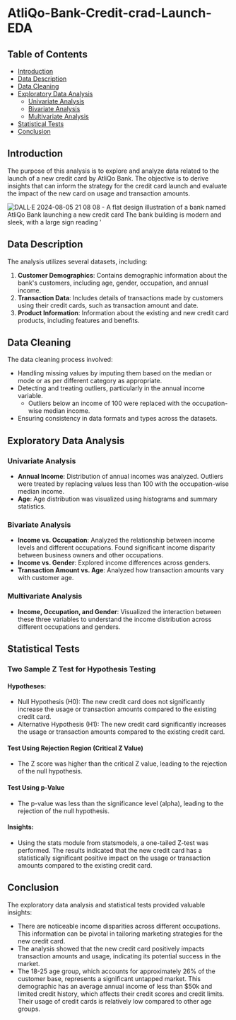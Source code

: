 # AtliQo-Bank-Credit-crad-Launch-EDA

## Table of Contents

- [Introduction](#introduction)
- [Data Description](#data-description)
- [Data Cleaning](#data-cleaning)
- [Exploratory Data Analysis](#exploratory-data-analysis)
  - [Univariate Analysis](#univariate-analysis)
  - [Bivariate Analysis](#bivariate-analysis)
  - [Multivariate Analysis](#multivariate-analysis)
- [Statistical Tests](#statistical-tests)
- [Conclusion](#conclusion)

## Introduction

The purpose of this analysis is to explore and analyze data related to the launch of a new credit card by AtliQo Bank. The objective is to derive insights that can inform the strategy for the credit card launch and evaluate the impact of the new card on usage and transaction amounts.

![DALL·E 2024-08-05 21 08 08 - A flat design illustration of a bank named AtliQo Bank launching a new credit card  The bank building is modern and sleek, with a large sign reading '](https://github.com/user-attachments/assets/76a84cb1-eba1-4d19-8551-2134f9be378f)


## Data Description

The analysis utilizes several datasets, including:

1. **Customer Demographics**: Contains demographic information about the bank's customers, including age, gender, occupation, and annual income.
2. **Transaction Data**: Includes details of transactions made by customers using their credit cards, such as transaction amount and date.
3. **Product Information**: Information about the existing and new credit card products, including features and benefits.

## Data Cleaning

The data cleaning process involved:

- Handling missing values by imputing them based on the median or mode or as per different category as appropriate.
- Detecting and treating outliers, particularly in the annual income variable.
  - Outliers below an income of 100 were replaced with the occupation-wise median income.
- Ensuring consistency in data formats and types across the datasets.

## Exploratory Data Analysis

### Univariate Analysis

- **Annual Income**: Distribution of annual incomes was analyzed. Outliers were treated by replacing values less than 100 with the occupation-wise median income.
- **Age**: Age distribution was visualized using histograms and summary statistics.

### Bivariate Analysis

- **Income vs. Occupation**: Analyzed the relationship between income levels and different occupations. Found significant income disparity between business owners and other occupations.
- **Income vs. Gender**: Explored income differences across genders.
- **Transaction Amount vs. Age**: Analyzed how transaction amounts vary with customer age.

### Multivariate Analysis

- **Income, Occupation, and Gender**: Visualized the interaction between these three variables to understand the income distribution across different occupations and genders.

## Statistical Tests

### Two Sample Z Test for Hypothesis Testing

#### Hypotheses:

- Null Hypothesis (H0): The new credit card does not significantly increase the usage or transaction amounts compared to the existing credit card.
- Alternative Hypothesis (H1): The new credit card significantly increases the usage or transaction amounts compared to the existing credit card.

#### Test Using Rejection Region (Critical Z Value)

- The Z score was higher than the critical Z value, leading to the rejection of the null hypothesis.

#### Test Using p-Value

- The p-value was less than the significance level (alpha), leading to the rejection of the null hypothesis.

#### Insights:

- Using the stats module from statsmodels, a one-tailed Z-test was performed. The results indicated that the new credit card has a statistically significant positive impact on the usage or transaction amounts compared to the existing credit card.

## Conclusion

The exploratory data analysis and statistical tests provided valuable insights:

- There are noticeable income disparities across different occupations. This information can be pivotal in tailoring marketing strategies for the new credit card.
- The analysis showed that the new credit card positively impacts transaction amounts and usage, indicating its potential success in the market.
- The 18-25 age group, which accounts for approximately 26% of the customer base, represents a significant untapped market. This demographic has an average annual income of less than $50k and limited credit history, which affects their credit scores and credit limits. Their usage of credit cards is relatively low compared to other age groups.




























